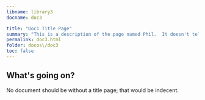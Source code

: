```yaml
---
libname: library3
docname: doc3

title: "Doc1 Title Page"
summary: "This is a description of the page named Phil.  It doesn't tell you much, and you shouldn't trust what it does tell you."
permalink: doc3.html
folder: docos\/doc3
toc: false
---
```


## What's going on?

No document should be without a title page; that would be indecent.